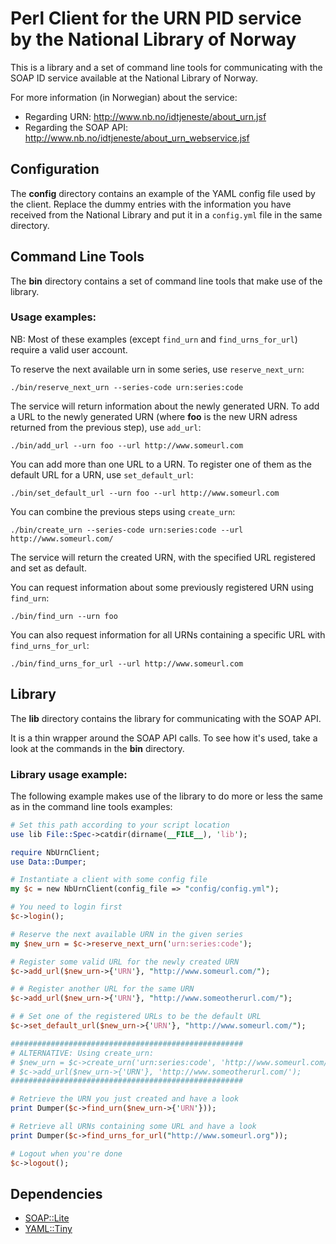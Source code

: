 Perl Client for the URN PID service by the National Library of Norway
=======================================================================

This is a library and a set of command line tools for communicating with the SOAP ID service available at the National Library of Norway.

For more information (in Norwegian) about the service:
* Regarding URN: http://www.nb.no/idtjeneste/about_urn.jsf
* Regarding the SOAP API: http://www.nb.no/idtjeneste/about_urn_webservice.jsf

Configuration
-------------

The **config** directory contains an example of the YAML config file used by the client.
Replace the dummy entries with the information you have received from the National Library and put it in a `config.yml` file in the same directory.

Command Line Tools
------------------

The **bin** directory contains a set of command line tools that make use of the library.

### Usage examples:
NB: Most of these examples (except `find_urn` and `find_urns_for_url`) require a valid user account.

To reserve the next available urn in some series, use `reserve_next_urn`:
```
./bin/reserve_next_urn --series-code urn:series:code
```

The service will return information about the newly generated URN.
To add a URL to the newly generated URN (where **foo** is the new URN adress returned from the previous step), use `add_url`:

```
./bin/add_url --urn foo --url http://www.someurl.com
```

You can add more than one URL to a URN. To register one of them as the default URL for a URN, use `set_default_url`:

```
./bin/set_default_url --urn foo --url http://www.someurl.com
```

You can combine the previous steps using `create_urn`:

```
./bin/create_urn --series-code urn:series:code --url http://www.someurl.com/
```

The service will return the created URN, with the specified URL registered and set as default.

You can request information about some previously registered URN using `find_urn`:

```
./bin/find_urn --urn foo
```

You can also request information for all URNs containing a specific URL with `find_urns_for_url`:

```
./bin/find_urns_for_url --url http://www.someurl.com
```

Library
-------
The **lib** directory contains the library for communicating with the SOAP API.

It is a thin wrapper around the SOAP API calls. To see how it's used, take a look at the commands in the **bin** directory.

### Library usage example:
The following example makes use of the library to do more or less the same as in the command line tools examples:

```perl
# Set this path according to your script location
use lib File::Spec->catdir(dirname(__FILE__), 'lib');

require NbUrnClient;
use Data::Dumper;

# Instantiate a client with some config file
my $c = new NbUrnClient(config_file => "config/config.yml");

# You need to login first
$c->login();

# Reserve the next available URN in the given series
my $new_urn = $c->reserve_next_urn('urn:series:code');

# Register some valid URL for the newly created URN
$c->add_url($new_urn->{'URN'}, "http://www.someurl.com/");

# # Register another URL for the same URN
$c->add_url($new_urn->{'URN'}, "http://www.someotherurl.com/");

# # Set one of the registered URLs to be the default URL
$c->set_default_url($new_urn->{'URN'}, "http://www.someurl.com/");

####################################################
# ALTERNATIVE: Using create_urn:
# $new_urn = $c->create_urn('urn:series:code', 'http://www.someurl.com/');
# $c->add_url($new_urn->{'URN'}, 'http://www.someotherurl.com/');
####################################################

# Retrieve the URN you just created and have a look
print Dumper($c->find_urn($new_urn->{'URN'}));

# Retrieve all URNs containing some URL and have a look
print Dumper($c->find_urns_for_url("http://www.someurl.org"));

# Logout when you're done
$c->logout();
```

Dependencies
------------

* [SOAP::Lite](http://search.cpan.org/dist/SOAP-Lite/lib/SOAP/Lite.pm)
* [YAML::Tiny](http://search.cpan.org/dist/YAML-Tiny/lib/YAML/Tiny.pm)
